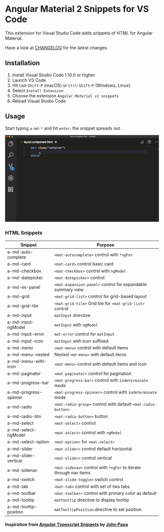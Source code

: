 # Angular Material 2 Snippets for VS Code

This extension for Visual Studio Code adds snippets of HTML for Angular Material.

Have a look at [CHANGELOG](CHANGELOG.md) for the latest changes

## Installation

1. Install Visual Studio Code 1.10.0 or higher
1. Launch VS Code
1. Hit `Cmd`-`Shift`-`P` (macOS) or `Ctrl`-`Shift`-`P` (Windows, Linux)
1. Select `Install Extension`
1. Choose the extension `Angular Material v2 snippets`
1. Reload Visual Studio Code

## Usage

Start typing `a-md-*` and hit `enter`, the snippet spreads out.

![Use Extension](images/usage.gif)

### HTML Snippets

| Snippet                      | Purpose                             		                            |
|------------------------------|--------------------------------------------------------------------|
| a-md-auto-complete           | `<mat-autocomplete>`  control with `*ngFor` |
| a-md-card         		   | `<mat-card>` control basic card |
| a-md-checkbox                | `<mat-checkbox>` control with `ngModel` |
| a-md-datepicker              | `<mat-datepicker>` control |
| a-md-ex-panel                | `<mat-expansion-panel>` control for expandable summary view |
| a-md-grid                    | `<mat-grid-list>` control for grid-based layout |
| a-md-grid-tile               | `<mat-grid-tile>` Grid tile for `<mat-grid-list>` control |
| a-md-input                   | `matInput` directive |
| a-md-input-ngModel           | `matInput` with `ngModel` |
| a-md-input-error             | `mat-error` control for `matInput`	|
| a-md-input-icon              | `matInput` wtih icon suffixed	|
| a-md-menu		               | `<mat-menu>` control with default items |
| a-md-menu-nested             | Nested `<md-menu>` with default items |
| a-md-menu-with-icon		   | `<mat-menu>` control with default items and icon |
| a-md-paginator               | `<mat-paginator>` control for pagination |
| a-md-progress-bar            | `<mat-progress-bar>` control with `indeterminate` mode |
| a-md-progress-spinner        | `<mat-progress-spinner>` control with `indeterminate` mode |
| a-md-radio                   | `<mat-radio-group>` control with default `<mat-radio-button>` |
| a-md-radio-btn               | `<mat-radio-button>` button |
| a-md-select                  | `<mat-select>` control |
| a-md-select-ngModel          | `<mat-select>` control with `ngModel` |
| a-md-select-option           | `<mat-option>`  for `<mat-select>` |
| a-md-slider                  | `<mat-slider>` control default horizontal |
| a-md-slider-vertical         | `<mat-slider>` control vertical |
| a-md-sidenav                 | `<mat-sidenav>` control with `*ngFor` to iterate through nav items |
| a-md-switch                  | `<mat-slide-toggle>` switch control |
| a-md-tab                     | `<mat-tab>` control with set of two tabs |
| a-md-toolbar                 | `<mat-toolbar>` control with primary color as default |
| a-md-tooltip                 | `matTooltip` directive to display tooltip |
| a-md-tooltip-position        | `matTooltipPosition` directive to set position |

#### Inspiration from [Angular Typescript Snippets](https://marketplace.visualstudio.com/items?itemName=johnpapa.Angular2) by [John Papa](https://github.com/johnpapa/)
